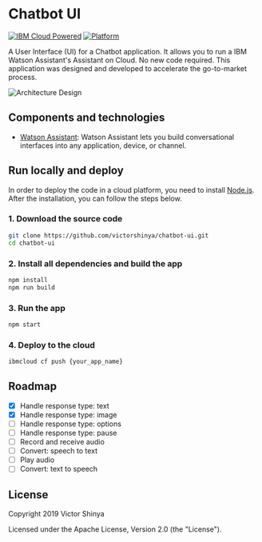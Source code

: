 # Chatbot UI

[![IBM Cloud Powered](https://img.shields.io/badge/IBM%20Cloud-powered-blue.svg)](https://cloud.ibm.com)
[![Platform](https://img.shields.io/badge/platform-nodejs-lightgrey.svg?style=flat)](https://developer.ibm.com/node/)

A User Interface (UI) for a Chatbot application. It allows you to run a IBM Watson Assistant's Assistant on Cloud. No new code required. This application was designed and developed to accelerate the go-to-market process.

![Architecture Design](doc/source/images/architecture.jpeg)

## Components and technologies

* [Watson Assistant](https://cloud.ibm.com/catalog/services/watson-assistant): Watson Assistant lets you build conversational interfaces into any application, device, or channel.

## Run locally and deploy

In order to deploy the code in a cloud platform, you need to install [Node.js](https://nodejs.org/). After the installation, you can follow the steps below.

### 1. Download the source code

```sh
git clone https://github.com/victorshinya/chatbot-ui.git
cd chatbot-ui
```

### 2. Install all dependencies and build the app

```sh
npm install
npm run build
```

### 3. Run the app

```sh
npm start
```

### 4. Deploy to the cloud

```sh
ibmcloud cf push {your_app_name}
```

## Roadmap

* [x] Handle response type: text
* [x] Handle response type: image
* [ ] Handle response type: options
* [ ] Handle response type: pause
* [ ] Record and receive audio
* [ ] Convert: speech to text
* [ ] Play audio
* [ ] Convert: text to speech

## License

Copyright 2019 Victor Shinya

Licensed under the Apache License, Version 2.0 (the "License").
